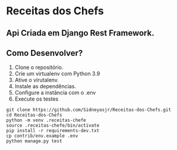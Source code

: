 # Receitas dos Chefs

## Api Criada em Django Rest Framework.


## Como Desenvolver?
1. Clone o repositório.
2. Crie um virtualenv com Python 3.9
3. Ative o virutalenv.
4. Instale as dependências.
5. Configure a instância com o .env
6. Execute os testes

````console
git clone https://github.com/Sidneyasjr/Receitas-dos-Chefs.git
cd Receitas-dos-Chefs
python -m venv .receitas-chefe
source .receitas-chefe/bin/activate
pip install -r requirements-dev.txt
cp contrib/env.example .env
python manage.py test
````






